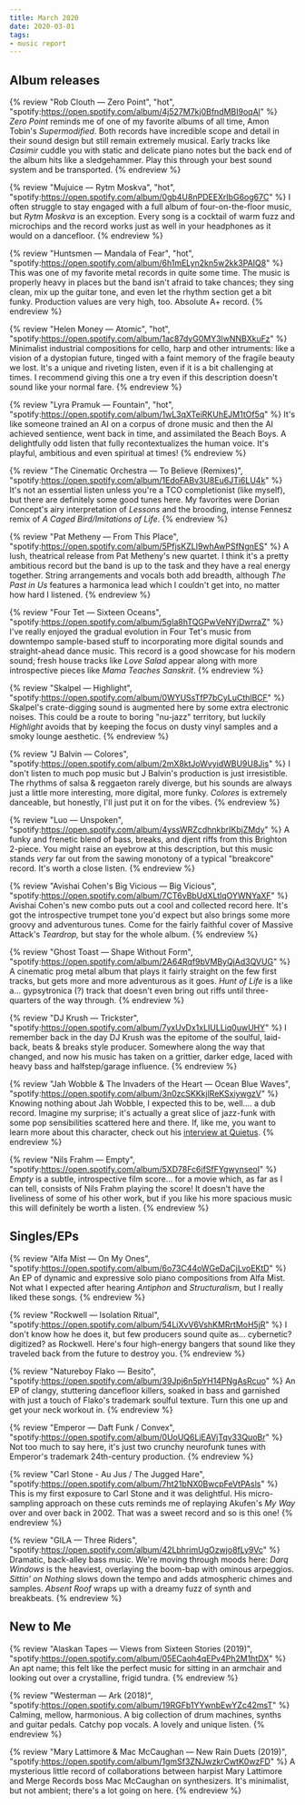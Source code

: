 ```yaml
---
title: March 2020
date: 2020-03-01
tags:
- music report
---
```


## Album releases

{% review "Rob Clouth — Zero Point", "hot",
  "spotify:https://open.spotify.com/album/4j527M7kj0BfndMBI9oqAl"
%}
  _Zero Point_ reminds me of one of my favorite albums of all time, Amon Tobin's _Supermodified_. Both records have incredible scope and detail in their sound design but still remain extremely musical. Early tracks like _Casimir_ cuddle you with static and delicate piano notes but the back end of the album hits like a sledgehammer. Play this through your best sound system and be transported.
{% endreview %}

{% review "Mujuice — Rytm Moskva", "hot",
  "spotify:https://open.spotify.com/album/0gb4U8nPDEEXrIbG6og67C"
%}
  I often struggle to stay engaged with a full album of four-on-the-floor music, but _Rytm Moskva_ is an exception. Every song is a cocktail of warm fuzz and microchips and the record works just as well in your headphones as it would on a dancefloor.
{% endreview %}

{% review "Huntsmen — Mandala of Fear", "hot",
  "spotify:https://open.spotify.com/album/6h1mELyn2kn5w2kk3PAIQ8"
%}
  This was one of my favorite metal records in quite some time. The music is properly heavy in places but the band isn't afraid to take chances; they sing clean, mix up the guitar tone, and even let the rhythm section get a bit funky. Production values are very high, too. Absolute A+ record.
{% endreview %}

{% review "Helen Money — Atomic", "hot",
  "spotify:https://open.spotify.com/album/1ac87dyG0MY3lwNNBXkuFz"
%}
  Minimalist industrial compositions for cello, harp and other intruments: like a vision of a dystopian future, tinged with a faint memory of the fragile beauty we lost. It's a unique and riveting listen, even if it is a bit challenging at times. I recommend giving this one a try even if this description doesn't sound like your normal fare.
{% endreview %}

{% review "Lyra Pramuk — Fountain", "hot",
  "spotify:https://open.spotify.com/album/1wL3qXTeiRKUhEJM1tOf5q"
%}
  It's like someone trained an AI on a corpus of drone music and then the AI achieved sentience, went back in time, and assimilated the Beach Boys. A delightfully odd listen that fully recontextualizes the human voice. It's playful, ambitious and even spiritual at times!
{% endreview %}

{% review "The Cinematic Orchestra — To Believe (Remixes)",
  "spotify:https://open.spotify.com/album/1EdoFABv3U8Eu6JTi6LU4k"
%}
  It's not an essential listen unless you're a TCO completionist (like myself), but there are definitely some good tunes here. My favorites were Dorian Concept's airy interpretation of _Lessons_ and the brooding, intense Fennesz remix of _A Caged Bird/Imitations of Life_.
{% endreview %}

{% review "Pat Metheny — From This Place",
  "spotify:https://open.spotify.com/album/5PfjsKZLI9whAwPSfNgnES"
%}
  A lush, theatrical release from Pat Metheny's new quartet. I think it's a pretty ambitious record but the band is up to the task and they have a real energy together. String arrangements and vocals both add breadth, although _The Past in Us_ features a harmonica lead which I couldn't get into, no matter how hard I listened.
{% endreview %}

{% review "Four Tet — Sixteen Oceans",
  "spotify:https://open.spotify.com/album/5gIa8hTQGPwVeNYjDwrraZ"
%}
  I've really enjoyed the gradual evolution in Four Tet's music from downtempo sample-based stuff to incorporating more digital sounds and straight-ahead dance music. This record is a good showcase for his modern sound; fresh house tracks like _Love Salad_ appear along with more introspective pieces like _Mama Teaches Sanskrit_.
{% endreview %}

{% review "Skalpel — Highlight",
  "spotify:https://open.spotify.com/album/0WYUSsTfP7bCyLuCthlBCF"
%}
  Skalpel's crate-digging sound is augmented here by some extra electronic noises. This could be a route to boring "nu-jazz" territory, but luckily _Highlight_ avoids that by keeping the focus on dusty vinyl samples and a smoky lounge aesthetic.
{% endreview %}

{% review "J Balvin — Colores",
  "spotify:https://open.spotify.com/album/2mX8ktJoWvyidWBU9U8Jis"
%}
  I don't listen to much pop music but J Balvin's production is just irresistible. The rhythms of salsa & reggaeton rarely diverge, but his sounds are always just a little more interesting, more digital, more funky. _Colores_ is extremely danceable, but honestly, I'll just put it on for the vibes.
{% endreview %}

{% review "Luo — Unspoken",
  "spotify:https://open.spotify.com/album/4yssWRZcdhnkbrIKbjZMdy"
%}
  A funky and frenetic blend of bass, breaks, and djent riffs from this Brighton 2-piece. You might raise an eyebrow at this description, but this music stands _very_ far out from the sawing monotony of a typical "breakcore" record. It's worth a close listen.
{% endreview %}

{% review "Avishai Cohen's Big Vicious — Big Vicious",
  "spotify:https://open.spotify.com/album/7CT6vBbUdXLtlqOYWNYaXF"
%}
  Avishai Cohen's new combo puts out a cool and collected record here. It's got the introspective trumpet tone you'd expect but also brings some more groovy and adventurous tunes. Come for the fairly faithful cover of Massive Attack's _Teardrop,_ but stay for the whole album.
{% endreview %}

{% review "Ghost Toast — Shape Without Form",
  "spotify:https://open.spotify.com/album/2A64Rqf9bVMByQjAd3QVUG"
%}
  A cinematic prog metal album that plays it fairly straight on the few first tracks, but gets more and more adventurous as it goes. _Hunt of Life_ is a like a... gypsytronica (?) track that doesn't even bring out riffs until three-quarters of the way through.
{% endreview %}

{% review "DJ Krush — Trickster",
  "spotify:https://open.spotify.com/album/7yxUvDx1xLIULLiq0uwUHY"
%}
  I remember back in the day DJ Krush was the epitome of the soulful, laid-back, beats &amp; breaks style producer. Somewhere along the way that changed, and now his music has taken on a grittier, darker edge, laced with heavy bass and halfstep/garage influence.
{% endreview %}

{% review "Jah Wobble & The Invaders of the Heart — Ocean Blue Waves",
  "spotify:https://open.spotify.com/album/3n0zcSKKkjlReKSxiywgzV"
%}
  Knowing nothing about Jah Wobble, I expected this to be, well.... a dub record. Imagine my surprise; it's actually a great slice of jazz-funk with some pop sensibilities scattered here and there. If, like me, you want to learn more about this character, check out his [interview at Quietus](https://thequietus.com/articles/27720-jah-wobble-interview).
{% endreview %}

{% review "Nils Frahm — Empty",
  "spotify:https://open.spotify.com/album/5XD78Fc6jfSfFYgwynseoI"
%}
  _Empty_ is a subtle, introspective film score... for a movie which, as far as I can tell, consists of Nils Frahm playing the score! It doesn't have the liveliness of some of his other work, but if you like his more spacious music this will definitely be worth a listen.
{% endreview %}


## Singles/EPs

{% review "Alfa Mist — On My Ones",
  "spotify:https://open.spotify.com/album/6o73C44oWGeDaCjLvoEKtD"
%}
  An EP of dynamic and expressive solo piano compositions from Alfa Mist. Not what I expected after hearing _Antiphon_ and _Structuralism_, but I really liked these songs.
{% endreview %}

{% review "Rockwell — Isolation Ritual",
  "spotify:https://open.spotify.com/album/54LiXvV6VshKMRrtMoH5jR"
%}
  I don't know how he does it, but few producers sound quite as... cybernetic? digitized? as Rockwell. Here's four high-energy bangers that sound like they traveled back from the future to destroy you.
{% endreview %}

{% review "Natureboy Flako — Besito",
  "spotify:https://open.spotify.com/album/39Jpj6n5pYH14PNgAsRcuo"
%}
  An EP of clangy, stuttering dancefloor killers, soaked in bass and garnished with just a touch of Flako's trademark soulful texture. Turn this one up and get your neck workout in.
{% endreview %}

{% review "Emperor — Daft Funk / Convex",
  "spotify:https://open.spotify.com/album/0UoUQ6LjEAVjTqv33QuoBr"
%}
  Not too much to say here, it's just two crunchy neurofunk tunes with Emperor's trademark 24th-century production.
{% endreview %}

{% review "Carl Stone - Au Jus / The Jugged Hare",
  "spotify:https://open.spotify.com/album/7ht21bNX0BwcpFeVtPAsls"
%}
  This is my first exposure to Carl Stone and it was delightful. His micro-sampling approach on these cuts reminds me of replaying Akufen's _My Way_ over and over back in 2002. That was a sweet record and so is this one!
{% endreview %}

{% review "GILA — Three Riders",
  "spotify:https://open.spotify.com/album/42LbhrimUgOzwjo8fLy9Vc"
%}
  Dramatic, back-alley bass music. We're moving through moods here: _Darq Windows_ is the heaviest, overlaying the boom-bap with ominous arpeggios. _Sittin' on Nothing_ slows down the tempo and adds atmospheric chimes and samples. _Absent Roof_ wraps up with a dreamy fuzz of synth and breakbeats.
{% endreview %}

## New to Me

{% review "Alaskan Tapes — Views from Sixteen Stories (2019)",
  "spotify:https://open.spotify.com/album/05ECaoh4qEPv4Ph2M1htDX"
%}
  An apt name; this felt like the perfect music for sitting in an armchair and looking out over a crystalline, frigid tundra.
{% endreview %}

{% review "Westerman — Ark (2018)",
  "spotify:https://open.spotify.com/album/19RGFb1YYwnbEwYZc42msT"
%}
  Calming, mellow, harmonious. A big collection of drum machines, synths and guitar pedals. Catchy pop vocals. A lovely and unique listen.
{% endreview %}

{% review "Mary Lattimore & Mac McCaughan — New Rain Duets (2019)",
  "spotify:https://open.spotify.com/album/1gmSf3ZNJwzkrCwtK0wzFD"
%}
  A mysterious little record of collaborations between harpist Mary Lattimore and Merge Records boss Mac McCaughan on synthesizers. It's minimalist, but not ambient; there's a lot going on here.
{% endreview %}
